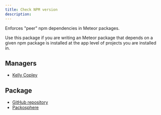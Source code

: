 ```yaml
---
title: Check NPM version
description:
---
```


Enforces "peer" npm dependencies in Meteor packages.

Use this package if you are writing an Meteor package that depends on a given npm package is installed at the app level of projects you are installed in.

## Managers
* [Kelly Copley](https://github.com/sponsors/copleykj)

## Package
* [GitHub repository](https://github.com/Meteor-Community-Packages/check-npm-versions)
* [Packosphere](https://packosphere.com/tmeasday/check-npm-versions)
